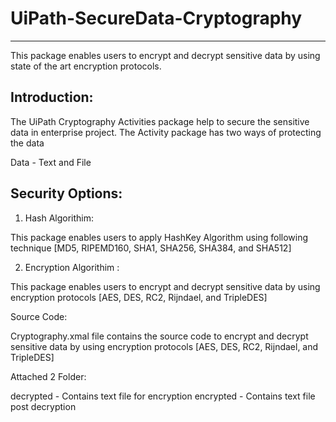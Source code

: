 # UiPath-SecureData-Cryptography
-----------------------------------------

This package enables users to encrypt and decrypt sensitive data by using state of the art encryption protocols.

Introduction:
-------------

The UiPath Cryptography Activities package help to secure the sensitive data in enterprise project. 
The Activity package has two ways of protecting the data 

Data - Text and File

Security Options:
-----------------

1. Hash Algorithim:

This package enables users to apply HashKey Algorithm using following technique [MD5, RIPEMD160, SHA1, SHA256, SHA384, and SHA512]

2. Encryption Algorithim : 

This package enables users to encrypt and decrypt sensitive data by using encryption protocols [AES, DES, RC2, Rijndael, and TripleDES]

Source Code:

Cryptography.xmal file contains the source code to encrypt and decrypt sensitive data by using encryption protocols [AES, DES, RC2, Rijndael, and TripleDES]

Attached 2 Folder:

decrypted - Contains text file for encryption
encrypted - Contains text file post decryption
